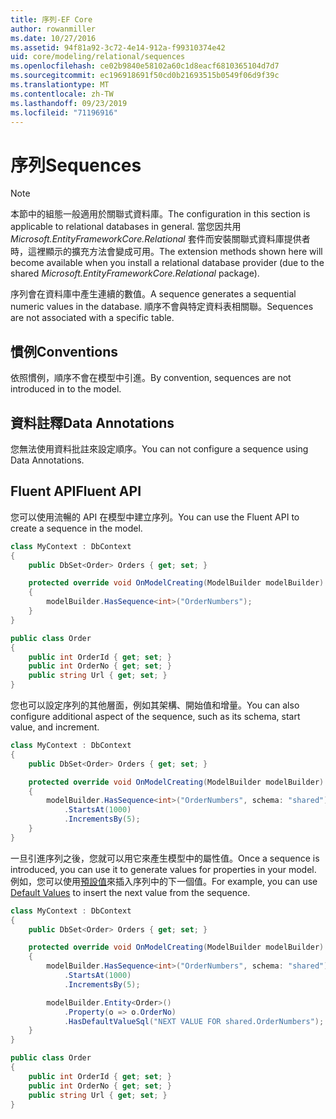 ```yaml
---
title: 序列-EF Core
author: rowanmiller
ms.date: 10/27/2016
ms.assetid: 94f81a92-3c72-4e14-912a-f99310374e42
uid: core/modeling/relational/sequences
ms.openlocfilehash: ce02b9840e58102a60c1d8eacf6810365104d7d7
ms.sourcegitcommit: ec196918691f50cd0b21693515b0549f06d9f39c
ms.translationtype: MT
ms.contentlocale: zh-TW
ms.lasthandoff: 09/23/2019
ms.locfileid: "71196916"
---
```

# <a name="sequences"></a><span data-ttu-id="8492a-102">序列</span><span class="sxs-lookup"><span data-stu-id="8492a-102">Sequences</span></span>

> [!NOTE]  
> <span data-ttu-id="8492a-103">本節中的組態一般適用於關聯式資料庫。</span><span class="sxs-lookup"><span data-stu-id="8492a-103">The configuration in this section is applicable to relational databases in general.</span></span> <span data-ttu-id="8492a-104">當您因共用 *Microsoft.EntityFrameworkCore.Relational* 套件而安裝關聯式資料庫提供者時，這裡顯示的擴充方法會變成可用。</span><span class="sxs-lookup"><span data-stu-id="8492a-104">The extension methods shown here will become available when you install a relational database provider (due to the shared *Microsoft.EntityFrameworkCore.Relational* package).</span></span>

<span data-ttu-id="8492a-105">序列會在資料庫中產生連續的數值。</span><span class="sxs-lookup"><span data-stu-id="8492a-105">A sequence generates a sequential numeric values in the database.</span></span> <span data-ttu-id="8492a-106">順序不會與特定資料表相關聯。</span><span class="sxs-lookup"><span data-stu-id="8492a-106">Sequences are not associated with a specific table.</span></span>

## <a name="conventions"></a><span data-ttu-id="8492a-107">慣例</span><span class="sxs-lookup"><span data-stu-id="8492a-107">Conventions</span></span>

<span data-ttu-id="8492a-108">依照慣例，順序不會在模型中引進。</span><span class="sxs-lookup"><span data-stu-id="8492a-108">By convention, sequences are not introduced in to the model.</span></span>

## <a name="data-annotations"></a><span data-ttu-id="8492a-109">資料註釋</span><span class="sxs-lookup"><span data-stu-id="8492a-109">Data Annotations</span></span>

<span data-ttu-id="8492a-110">您無法使用資料批註來設定順序。</span><span class="sxs-lookup"><span data-stu-id="8492a-110">You can not configure a sequence using Data Annotations.</span></span>

## <a name="fluent-api"></a><span data-ttu-id="8492a-111">Fluent API</span><span class="sxs-lookup"><span data-stu-id="8492a-111">Fluent API</span></span>

<span data-ttu-id="8492a-112">您可以使用流暢的 API 在模型中建立序列。</span><span class="sxs-lookup"><span data-stu-id="8492a-112">You can use the Fluent API to create a sequence in the model.</span></span>

<!-- [!code-csharp[Main](samples/core/relational/Modeling/FluentAPI/Relational/Sequence.cs?highlight=7)] -->
``` csharp
class MyContext : DbContext
{
    public DbSet<Order> Orders { get; set; }

    protected override void OnModelCreating(ModelBuilder modelBuilder)
    {
        modelBuilder.HasSequence<int>("OrderNumbers");
    }
}

public class Order
{
    public int OrderId { get; set; }
    public int OrderNo { get; set; }
    public string Url { get; set; }
}
```

<span data-ttu-id="8492a-113">您也可以設定序列的其他層面，例如其架構、開始值和增量。</span><span class="sxs-lookup"><span data-stu-id="8492a-113">You can also configure additional aspect of the sequence, such as its schema, start value, and increment.</span></span>

<!-- [!code-csharp[Main](samples/core/relational/Modeling/FluentAPI/Relational/SequenceConfigured.cs?highlight=7,8,9)] -->
``` csharp
class MyContext : DbContext
{
    public DbSet<Order> Orders { get; set; }

    protected override void OnModelCreating(ModelBuilder modelBuilder)
    {
        modelBuilder.HasSequence<int>("OrderNumbers", schema: "shared")
            .StartsAt(1000)
            .IncrementsBy(5);
    }
}
```

<span data-ttu-id="8492a-114">一旦引進序列之後，您就可以用它來產生模型中的屬性值。</span><span class="sxs-lookup"><span data-stu-id="8492a-114">Once a sequence is introduced, you can use it to generate values for properties in your model.</span></span> <span data-ttu-id="8492a-115">例如，您可以使用[預設值](default-values.md)來插入序列中的下一個值。</span><span class="sxs-lookup"><span data-stu-id="8492a-115">For example, you can use [Default Values](default-values.md) to insert the next value from the sequence.</span></span>

<!-- [!code-csharp[Main](samples/core/relational/Modeling/FluentAPI/Relational/SequenceUsed.cs?highlight=11,12,13)] -->
``` csharp
class MyContext : DbContext
{
    public DbSet<Order> Orders { get; set; }

    protected override void OnModelCreating(ModelBuilder modelBuilder)
    {
        modelBuilder.HasSequence<int>("OrderNumbers", schema: "shared")
            .StartsAt(1000)
            .IncrementsBy(5);

        modelBuilder.Entity<Order>()
            .Property(o => o.OrderNo)
            .HasDefaultValueSql("NEXT VALUE FOR shared.OrderNumbers");
    }
}

public class Order
{
    public int OrderId { get; set; }
    public int OrderNo { get; set; }
    public string Url { get; set; }
}
```
